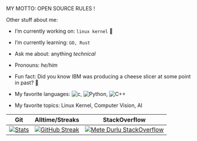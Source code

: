 MY MOTTO: OPEN SOURCE RULES !

Other stuff about me:

- I’m currently working on: `linux kernel` 🐧
- I’m currently learning: `GO, Rust`
- Ask me about: anything *technical*
- Pronouns: *he/him*
- Fun fact: Did you know IBM was producing a cheese slicer at some point in past? 🧀

- My favorite languages:
![c](https://img.shields.io/badge/C-000000?style=for-the-badge), ![Python](https://img.shields.io/badge/python-000000?style=for-the-badge&logo=python&logoColor=white), ![C++](https://img.shields.io/badge/C++-000000?style=for-the-badge)

- My favorite topics:
Linux Kernel, Computer Vision, AI


| Git | Alltime/Streaks | StackOverflow |
| --- | --- | --- |
| [![Stats](https://github-readme-stats.vercel.app/api?username=NickJackolson&show_icons=true)](https://github.com/anuraghazra/github-readme-stats) | [![GitHub Streak](https://github-readme-streak-stats.herokuapp.com/?user=NickJackolson)](https://git.io/streak-stats) | [![Mete Durlu StackOverflow](https://github-readme-stackoverflow.vercel.app/?userID=12979163)](https://stackoverflow.com/users/12979163/meto) |
